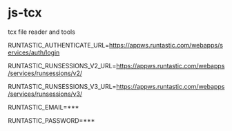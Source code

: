 # js-tcx
tcx file reader and tools

RUNTASTIC_AUTHENTICATE_URL=https://appws.runtastic.com/webapps/services/auth/login

RUNTASTIC_RUNSESSIONS_V2_URL=https://appws.runtastic.com/webapps/services/runsessions/v2/

RUNTASTIC_RUNSESSIONS_V3_URL=https://appws.runtastic.com/webapps/services/runsessions/v3/

RUNTASTIC_EMAIL=***

RUNTASTIC_PASSWORD=***